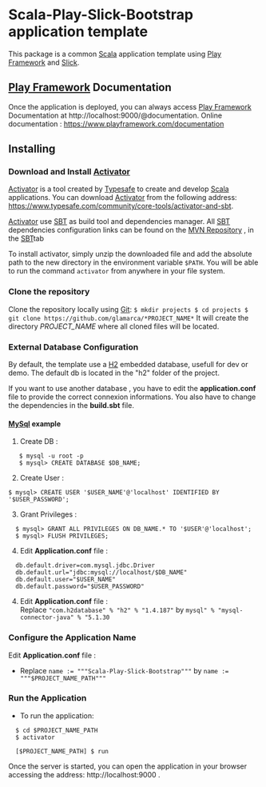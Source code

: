 # Scala-Play-Slick-Bootstrap application template

This package is a common [Scala](http://www.scala-lang.org/) application template using [Play Framework](https://www.playframework.com/) and [Slick](http://slick.typesafe.com/).

## [Play Framework](https://www.playframework.com/) Documentation
Once the application is deployed, you can always access [Play Framework](https://www.playframework.com/) Documentation at http://localhost:9000/@documentation.
Online documentation : https://www.playframework.com/documentation

## Installing

### Download and Install [Activator](https://www.typesafe.com/community/core-tools/activator-and-sbt)

[Activator](https://www.typesafe.com/community/core-tools/activator-and-sbt) is a tool created by [Typesafe](https://www.typesafe.com) to create and develop [Scala](http://www.scala-lang.org/) applications. You can download [Activator](https://www.typesafe.com/community/core-tools/activator-and-sbt) from the following address: https://www.typesafe.com/community/core-tools/activator-and-sbt.

[Activator](https://www.typesafe.com/community/core-tools/activator-and-sbt) use [SBT](http://www.scala-sbt.org/) as build tool and dependencies manager. All [SBT](http://www.scala-sbt.org/) dependencies configuration links can be found on the [MVN Repository](http://mvnrepository.com/) , in the [SBT](http://www.scala-sbt.org/)tab

To install activator, simply unzip the downloaded file and add the absolute path to the new directory in the environment variable `$PATH`. You will be able to run the command `activator` from anywhere in your file system.

### Clone the repository

Clone the repository locally using [Git](http://git-scm.com/downloads):
`
    $ mkdir projects
    $ cd projects
    $ git clone https://github.com/glamarca/*PROJECT_NAME*
`
  It will create the directory *PROJECT_NAME* where all cloned files will be located.

### External Database Configuration

By default, the template use a [H2](http://www.h2database.com) embedded database, usefull for dev or demo.
The default db is located in the "h2" folder of the project.

If you want to use another database , you have to edit the **application.conf** file to provide the correct connexion informations.
You also have to change the dependencies in the **build.sbt** file.

#### [MySql](http://www.mysql.com) example

1. Create DB :
```
   $ mysql -u root -p
   $ mysql> CREATE DATABASE $DB_NAME;
```

2. Create User :
```
$ mysql> CREATE USER '$USER_NAME'@'localhost' IDENTIFIED BY '$USER_PASSWORD';
```

3. Grant Privileges :
```
  $ mysql> GRANT ALL PRIVILEGES ON DB_NAME.* TO '$USER'@'localhost';
  $ mysql> FLUSH PRIVILEGES;
```

4. Edit **Application.conf** file :
```
  db.default.driver=com.mysql.jdbc.Driver
  db.default.url="jdbc:mysql://localhost/$DB_NAME"
  db.default.user="$USER_NAME"
  db.default.password="$USER_PASSWORD"
```

4. Edit **Application.conf** file :  
  Replace `"com.h2database" % "h2" % "1.4.187"` by `mysql" % "mysql-connector-java" % "5.1.30`

### Configure the Application Name

Edit **Application.conf** file :
* Replace `name := """Scala-Play-Slick-Bootstrap"""` by `name := """$PROJECT_NAME_PATH"""`

### Run the Application

* To run the application:
```
  $ cd $PROJECT_NAME_PATH
  $ activator

  [$PROJECT_NAME_PATH] $ run
```
Once the server is started, you can open the application in your browser accessing the address: http://localhost:9000 .
